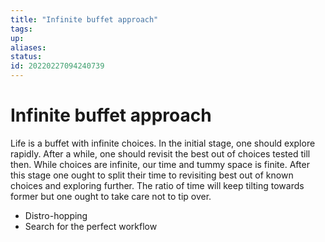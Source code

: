 ```yaml
---
title: "Infinite buffet approach"
tags:
up:
aliases:
status:
id: 20220227094240739
---
```


# Infinite buffet approach

Life is a buffet with infinite choices. In the initial stage, one should explore rapidly. After a while, one should revisit the best out of choices tested till then. While choices are infinite, our time and tummy space is finite. After this stage one ought to split their time to revisiting best out of known choices and exploring further. The ratio of time will keep tilting towards former but one ought to take care not to tip over.

- Distro-hopping
- Search for the perfect workflow
